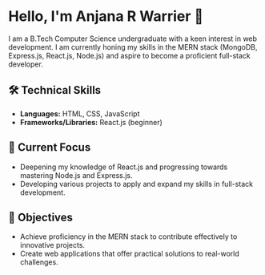 # Hello, I'm Anjana R Warrier 👋

I am a B.Tech Computer Science undergraduate with a keen interest in web development. I am currently honing my skills in the MERN stack (MongoDB, Express.js, React.js, Node.js) and aspire to become a proficient full-stack developer.

## 🛠 Technical Skills
- **Languages:** HTML, CSS, JavaScript
- **Frameworks/Libraries:** React.js (beginner)

## 🚀 Current Focus
- Deepening my knowledge of React.js and progressing towards mastering Node.js and Express.js.
- Developing various projects to apply and expand my skills in full-stack development.

## 🎯 Objectives
- Achieve proficiency in the MERN stack to contribute effectively to innovative projects.
- Create web applications that offer practical solutions to real-world challenges.


